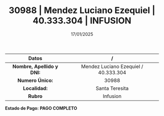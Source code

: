 ﻿---
title: 30988 | Mendez Luciano Ezequiel | 40.333.304 | INFUSION
date: 17/01/2025
draft: false
tags: ['santa-teresita', 'titular', 'infusion']
---

|          **Datos**          |  /  |
|:---------------------------:|:---:|
| **Nombre, Apellido y DNI:** | Mendez Luciano Ezequiel / 40.333.304 |
|      **Numero Único:**      | 30988 |
|        **Localidad:**       | Santa Teresita |
|          **Rubro**          | Infusion |

**Estado de Pago:** **PAGO COMPLETO**
